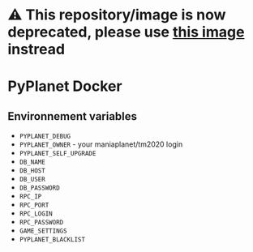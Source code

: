 # ⚠ This repository/image is now deprecated, please use [this image](https://hub.docker.com/r/uzurka/pyplanet-docker) instread

# PyPlanet Docker

## Environnement variables

- `PYPLANET_DEBUG`
- `PYPLANET_OWNER` - your maniaplanet/tm2020 login
- `PYPLANET_SELF_UPGRADE`
- `DB_NAME`
- `DB_HOST`
- `DB_USER`
- `DB_PASSWORD`
- `RPC_IP`
- `RPC_PORT`
- `RPC_LOGIN`
- `RPC_PASSWORD`
- `GAME_SETTINGS`
- `PYPLANET_BLACKLIST`